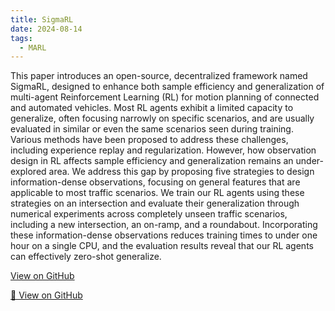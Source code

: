 ```yaml
---
title: SigmaRL
date: 2024-08-14
tags:
  - MARL
---
```

This paper introduces an open-source, decentralized framework named SigmaRL, designed to enhance both sample efficiency and generalization of multi-agent Reinforcement Learning (RL) for motion planning of connected and automated vehicles. Most RL agents exhibit a limited capacity to generalize, often focusing narrowly on specific scenarios, and are usually evaluated in similar or even the same scenarios seen during training. Various methods have been proposed to address these challenges, including experience replay and regularization. However, how observation design in RL affects sample efficiency and generalization remains an under-explored area. We address this gap by proposing five strategies to design information-dense observations, focusing on general features that are applicable to most traffic scenarios. We train our RL agents using these strategies on an intersection and evaluate their generalization through numerical experiments across completely unseen traffic scenarios, including a new intersection, an on-ramp, and a roundabout. Incorporating these information-dense observations reduces training times to under one hour on a single CPU, and the evaluation results reveal that our RL agents can effectively zero-shot generalize.

[View on GitHub](https://github.com/bassamlab/SigmaRL)

<a href="https://github.com/bassamlab/SigmaRL" target="_blank" rel="noopener noreferrer" class="inline-block bg-primary-600 text-white font-semibold px-4 py-2 rounded hover:bg-primary-700 transition">
  🔗 View on GitHub
</a>
